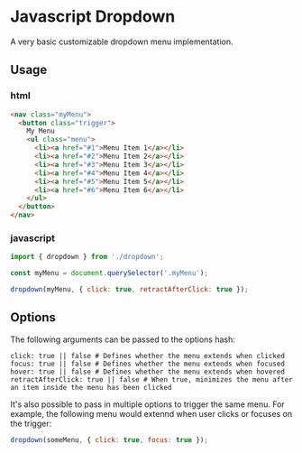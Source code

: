 # Javascript Dropdown

A very basic customizable dropdown menu implementation.

## Usage

### html

```html
<nav class="myMenu">
  <button class="trigger">
    My Menu
    <ul class="menu">
      <li><a href="#1">Menu Item 1</a></li>
      <li><a href="#2">Menu Item 2</a></li>
      <li><a href="#3">Menu Item 3</a></li>
      <li><a href="#4">Menu Item 4</a></li>
      <li><a href="#5">Menu Item 5</a></li>
      <li><a href="#6">Menu Item 6</a></li>
    </ul>
  </button>
</nav>
```

### javascript

```javascript
import { dropdown } from './dropdown';

const myMenu = document.querySelector('.myMenu');

dropdown(myMenu, { click: true, retractAfterClick: true });
```

## Options

The following arguments can be passed to the options hash:

```
click: true || false # Defines whether the menu extends when clicked
focus: true || false # Defines whether the menu extends when focused
hover: true || false # Defines whether the menu extends when hovered
retractAfterClick: true || false # When true, minimizes the menu after an item inside the menu has been clicked 
```

It's also possible to pass in multiple options to trigger the same menu. For example, the following menu would extennd when user clicks or focuses on the trigger:

```javascript
dropdown(someMenu, { click: true, focus: true });
```
